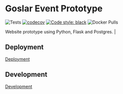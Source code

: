 # Goslar Event Prototype

![Tests](https://github.com/DanielGrams/gsevpt/workflows/Tests/badge.svg) [![codecov](https://codecov.io/gh/DanielGrams/gsevpt/branch/master/graph/badge.svg?token=66CLLWWV7Y)](https://codecov.io/gh/DanielGrams/gsevpt) [![Code style: black](https://img.shields.io/badge/code%20style-black-000000.svg)](https://github.com/psf/black) ![Docker Pulls](https://img.shields.io/docker/pulls/danielgrams/gsevpt)

Website prototype using Python, Flask and Postgres. |

## Deployment

[Deployment](doc/deployment.md)

## Development

[Development](doc/development.md)
